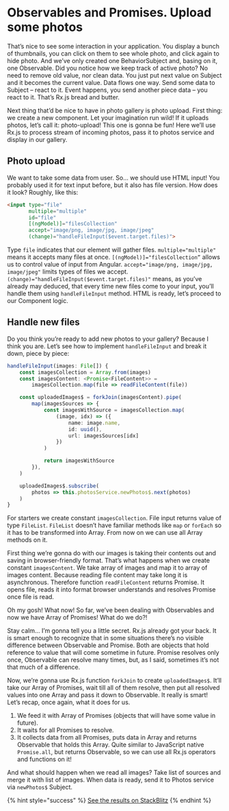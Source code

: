 # Observables and Promises. Upload some photos
That’s nice to see some interaction in your application. You display a bunch of thumbnails, you can click on them to see whole photo, and click again to hide photo. And we’ve only created one BehaviorSubject and, basing on it, one Observable. Did you notice how we keep track of active photo? No need to remove old value, nor clean data. You just put next value on Subject and it becomes the current value. Data flows one way. Send some data to Subject – react to it. Event happens, you send another piece data – you react to it. That’s Rx.js bread and butter.

Next thing that’d be nice to have in photo gallery is photo upload. First thing: we create a new component. Let your imagination run wild! If it uploads photos, let’s call it: photo-upload! This one is gonna be fun! Here we’ll use Rx.js to process stream of incoming photos, pass it to photos service and display in our gallery.

## Photo upload
We want to take some data from user. So… we should use HTML input! You probably used it for text input before, but it also has file version. How does it look? Roughly, like this:

```html
<input type="file"
       multiple="multiple"
       id="file"
       [(ngModel)]="filesCollection"
       accept="image/png, image/jpg, image/jpeg"
       (change)="handleFileInput($event.target.files)">
```

Type `file` indicates that our element will gather files. `multiple="multiple"` means it accepts many files at once. `[(ngModel)]="filesCollection”` allows us to control value of input from Angular. `accept="image/png, image/jpg, image/jpeg"` limits types of files we accept. `(change)="handleFileInput($event.target.files)"` means, as you’ve already may deduced, that every time new files come to your input, you’ll handle them using `handleFileInput` method. HTML is ready, let’s proceed to our Component logic.

## Handle new files
Do you think you’re ready to add new photos to your gallery? Because I think you are. Let’s see how to implement `handleFileInput` and break it down, piece by piece:

```typescript
handleFileInput(images: File[]) {
    const imagesCollection = Array.from(images)
    const imagesContent: <Promise<FileContent>> =
        imagesCollection.map(file => readFileContent(file))

    const uploadedImages$ = forkJoin(imagesContent).pipe(
        map(imagesSources => {
            const imagesWithSource = imagesCollection.map(
                (image, idx) => ({
                    name: image.name,
                    id: uuid(),
                    url: imagesSources[idx]
                })
            )

            return imagesWithSource
        }),
    )

    uploadedImages$.subscribe(
        photos => this.photosService.newPhotos$.next(photos)
    )
}
```

For starters we create constant `imagesCollection`. File input returns value of type `FileList`. `FileList` doesn’t have familiar methods like `map` or `forEach` so it has to be transformed into Array. From now on we can use all Array methods on it.

First thing we’re gonna do with our images is taking their contents out and saving in browser-friendly format. That’s what happens when we create constant `imagesContent`. We take array of images and map it to array of images content. Because reading file content may take long it is asynchronous. Therefore function `readFileContent` returns Promise. It opens file, reads it into format browser understands and resolves Promise once file is read.

Oh my gosh! What now! So far, we’ve been dealing with Observables and now we have Array of Promises! What do we do?!

Stay calm… I’m gonna tell you a little secret. Rx.js already got your back. It is smart enough to recognize that in some situations there’s no visible difference between Observable and Promise. Both are objects that hold reference to value that will come sometime in future. Promise resolves only once, Observable can resolve many times, but, as I said, sometimes it’s not that much of a difference.

Now, we’re gonna use Rx.js function `forkJoin` to create `uploadedImages$`. It’ll take our Array of Promises, wait till all of them resolve, then put all resolved values into one Array and pass it down to Observable. It really is smart! Let’s recap, once again, what it does for us.
1. We feed it with Array of Promises (objects that will have some value in future).
2. It waits for all Promises to resolve.
3. It collects data from all Promises, puts data in Array and returns Observable that holds this Array. Quite similar to JavaScript native `Promise.all`, but returns Observable, so we can use all Rx.js operators and functions on it!

And what should happen when we read all images? Take list of sources and merge it with list of images. When data is ready, send it to Photos service via `newPhotos$` Subject.

{% hint style="success" %}
[See the results on StackBlitz](https://stackblitz.com/github/jonki/todo-list-tutorial/tree/master/examples/3_02-upload-photos)
{% endhint %}

